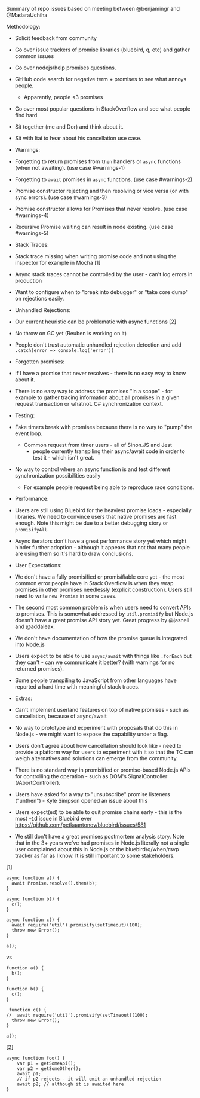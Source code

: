 
Summary of repo issues based on meeting between @benjamingr and @MadaraUchiha

Methodology:
 - Solicit feedback from community
 - Go over issue trackers of promise libraries (bluebird, q, etc) and gather common issues
 - Go over nodejs/help promises questions.
 - GitHub code search for negative term + promises to see what annoys people.
    - Apparently, people <3 promises
 - Go over most popular questions in StackOverflow and see what people find hard
 - Sit together (me and Dor) and think about it.
 - Sit with Itai to hear about his cancellation use case. 

 - Warnings:
  - Forgetting to return promises from `then` handlers or `async` functions (when not awaiting). (use case #warnings-1)
  - Forgetting to `await` promises in `async` functions. (use case #warnings-2)
  - Promise constructor rejecting and then resolving or vice versa (or with sync errors). (use case #warnings-3)
  - Promise constructor allows for Promises that never resolve. (use case #warnings-4)
  - Recursive Promise waiting can result in node existing. (use case #warnings-5)

 - Stack Traces:
  - Stack trace missing when writing promise code and not using the inspector for example in Mocha [1]
  - Async stack traces cannot be controlled by the user - can't log errors in production
  - Want to configure when to "break into debugger" or "take core dump" on rejections easily.

 - Unhandled Rejections:
  - Our current heuristic can be problematic with async functions [2]
  - No throw on GC yet (Reuben is working on it)
  - People don't trust automatic unhandled rejection detection and add `.catch(error => console.log('error'))`

 - Forgotten promises:
  - If I have a promise that never resolves - there is no easy way to know about it.
  - There is no easy way to address the promises "in a scope" - for example to gather tracing information about all promises in a given request transaction or whatnot. C# synchronization context.

 - Testing:
  - Fake timers break with promises because there is no way to "pump" the event loop.
    - Common request from timer users - all of Sinon.JS and Jest 
      - people currently transpiling their async/await code in order to test it - which isn't great.
  - No way to control where an async function is and test different synchronization possibilities easily
    - For example people request being able to reproduce race conditions.

 - Performance:
  - Users are still using Bluebird for the heaviest promise loads - especially libraries. We need to convince users that native promises are fast enough. Note this might be due to a better debugging story or `promisifyAll`.
  - Async iterators don't have a great performance story yet which might hinder further adoption - although it appears that not that many people are using them so it's hard to draw conclusions.   

 - User Expectations:
  - We don't have a fully promisified or promisifiable core yet - the most common error people have in Stack Overflow is when they wrap promises in other promises needlessly (explicit construction). Users still need to write `new Promise` in some cases.
  - The second most common problem is when users need to convert APIs to promises. This is somewhat addressed by `util.promisify` but Node.js doesn't have a great promise API story yet. Great progress by @jasnell and @addaleax.
  - We don't have documentation of how the promise queue is integrated into Node.js
  - Users expect to be able to use `async/await` with things like `.forEach` but they can't - can we communicate it better? (with warnings for no returned promises).
  - Some people transpiling to JavaScript from other languages have reported a hard time with meaningful stack traces.
  


 - Extras:
  - Can't implement userland features on top of native promises - such as cancellation, because of async/await
  - No way to prototype and experiment with proposals that do this in Node.js - we might want to expose the capability under a flag. 
  - Users don't agree about how cancellation should look like - need to provide a platform way for users to experiment with it so that the TC can weigh alternatives and solutions can emerge from the community.
  - There is no standard way in promisified or promise-based Node.js APIs for controlling the operation - such as DOM's SignalController (/AbortController). 
  - Users have asked for a way to "unsubscribe" promise listeners ("unthen") - Kyle Simpson opened an issue about this
  - Users expect(ed) to be able to quit promise chains early -  this is the most `+1`d issue in Bluebird ever https://github.com/petkaantonov/bluebird/issues/581
  - We still don't have a great promises postmortem analysis story. Note that in the 3+ years we've had promises in Node.js literally not a single user complained about this in Node.js or the bluebird/q/when/rsvp tracker as far as I know. It is still important to some stakeholders.
  





[1] 
```
async function a() {
  await Promise.resolve().then(b);   
}

async function b() {
  c();   
}

async function c() {
  await require('util').promisify(setTimeout)(100);
  throw new Error(); 
}

a();
```

vs 

```
function a() {
  b();   
}

function b() {
  c();   
}

 function c() {
//  await require('util').promisify(setTimeout)(100);
  throw new Error(); 
}

a();
```


[2]

```
async function foo() {
    var p1 = getSomeApi();
    var p2 = getSomeOther();
    await p1;
    // if p2 rejects - it will emit an unhandled rejection
    await p2; // although it is awaited here
}
```
